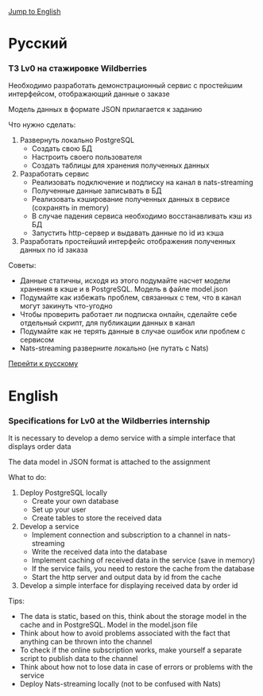 [Jump to English](#English)

<a name="Russian"></a>
# Русский
<p id="ru"><h3>ТЗ Lv0 на стажировке Wildberries</h3></p>

<p>Необходимо разработать демонстрационный сервис с простейшим интерфейсом, отображающий данные о заказе</p>
<p>Модель данных в формате JSON прилагается к заданию</p>
<p>Что нужно сделать:</p>
<ol>
  <li>
    Развернуть локально PostgreSQL
    <ul>
      <li>Создать свою БД</li>
      <li>Настроить своего пользователя</li>
      <li>Создать таблицы для хранения полученных данных</li>
    </ul>
  </li>
  <li>
    Разработать сервис
    <ul>
      <li>Реализовать подключение и подписку на канал в nats-streaming</li>
      <li>Полученные данные записывать в БД</li>
      <li>Реализовать кэширование полученных данных в сервисе (сохранять in memory)</li>
      <li>В случае падения сервиса необходимо восстанавливать кэш из БД</li>
      <li>Запустить http-сервер и выдавать данные по id из кэша</li>
    </ul>
  </li>
  <li>Разработать простейший интерфейс отображения полученных данных по id заказа</li>
</ol>
<p>Советы:</p>
<ul>
  <li>Данные статичны, исходя из этого подумайте насчет модели хранения в кэше и в PostgreSQL. Модель в файле model.json</li>
  <li>Подумайте как избежать проблем, связанных с тем, что в канал могут закинуть что-угодно</li>
  <li>Чтобы проверить работает ли подписка онлайн, сделайте себе отдельный скрипт, для публикации данных в канал</li>
  <li>Подумайте как не терять данные в случае ошибок или проблем с сервисом</li>
  <li>Nats-streaming разверните локально (не путать с Nats)</li>
</ul>

[Перейти к русскому](#Russian)

<a name="English"></a>
# English
<p><h3>Specifications for Lv0 at the Wildberries internship</h3></p>

<p>It is necessary to develop a demo service with a simple interface that displays order data</p>
<p>The data model in JSON format is attached to the assignment</p>
<p>What to do:</p>
<ol>
   <li>
     Deploy PostgreSQL locally
     <ul>
       <li>Create your own database</li>
       <li>Set up your user</li>
       <li>Create tables to store the received data</li>
     </ul>
   </li>
   <li>
     Develop a service
     <ul>
       <li>Implement connection and subscription to a channel in nats-streaming</li>
       <li>Write the received data into the database</li>
       <li>Implement caching of received data in the service (save in memory)</li>
       <li>If the service fails, you need to restore the cache from the database</li>
       <li>Start the http server and output data by id from the cache</li>
     </ul>
   </li>
   <li>Develop a simple interface for displaying received data by order id</li>
</ol>
<p>Tips:</p>
<ul>
   <li>The data is static, based on this, think about the storage model in the cache and in PostgreSQL. Model in the model.json file</li>
   <li>Think about how to avoid problems associated with the fact that anything can be thrown into the channel</li>
   <li>To check if the online subscription works, make yourself a separate script to publish data to the channel</li>
   <li>Think about how not to lose data in case of errors or problems with the service</li>
   <li>Deploy Nats-streaming locally (not to be confused with Nats)</li>
</ul>
